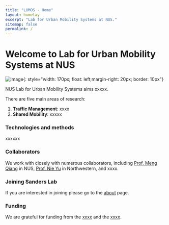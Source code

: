 ```yaml
---
title: "LUMOS - Home"
layout: homelay
excerpt: "Lab for Urban Mobility Systems at NUS."
sitemap: false
permalink: /
---
```


# Welcome to Lab for Urban Mobility Systems at NUS


![image](https://www.nus.edu.sg/images/default-source/identity-images/NUS_logo_full-horizontal.jpg){: style="width: 170px; float: left;margin-right: 20px; border: 10px"}


NUS Lab for Urban Mobility Systems aims xxxxx.

There are five main areas of research:

1. **Traffic Management**: xxxx
2. **Shared Mobility**: xxxxx


### Technologies and methods
xxxxxx

### Collaborators
We work with closely with numerous collaborators, including [Prof. Meng Qiang](https://cde.nus.edu.sg/cee/staff/meng-qiang/) in NUS, [Prof. Nie Yu](https://www.mccormick.northwestern.edu/research-faculty/directory/profiles/nie-yu.html) in Northwestern, and xxxx.


### Joining Sanders Lab
If you are interested in joining please go to the [about](about) page. 

### Funding
We are grateful for funding from the [xxxx](link) and the [xxxx](link).

<!-- <figure class="third">
<img src="{{ site.url }}{{ site.baseurl }}/images/logopic/Logo_NIMH.png" style="width: 200px">	<img src="{{ site.url }}{{ site.baseurl }}/images/logopic/Logo_SFARI.png" style="width: 200px">

<img src="{{ site.url }}{{ site.baseurl }}/images/logopic/Logo_ASF.jpeg" style="width: 200px"> <img src="{{ site.url }}{{ site.baseurl }}/images/logopic/Logo_BBRF.png" style="width: 200px">
</figure> -->






